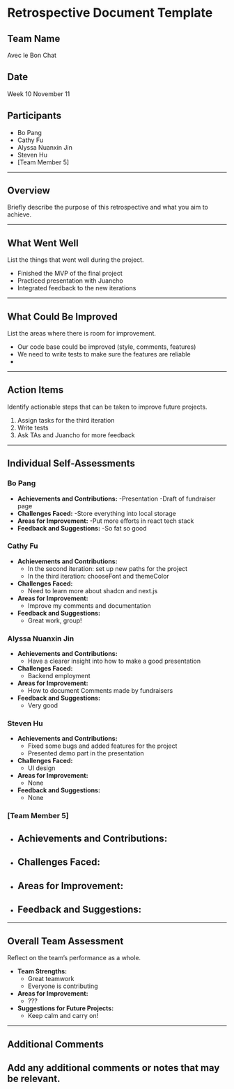 # Retrospective Document Template

## Team Name
Avec le Bon Chat

## Date
Week 10 November 11

## Participants
- Bo Pang
- Cathy Fu
- Alyssa Nuanxin Jin
- Steven Hu
- [Team Member 5]

---

## Overview
Briefly describe the purpose of this retrospective and what you aim to achieve.

---

## What Went Well
List the things that went well during the project.
- Finished the MVP of the final project
- Practiced presentation with Juancho
- Integrated feedback to the new iterations

---

## What Could Be Improved
List the areas where there is room for improvement.
- Our code base could be improved (style, comments, features)
- We need to write tests to make sure the features are reliable
-

---

## Action Items
Identify actionable steps that can be taken to improve future projects.
1. Assign tasks for the third iteration
2. Write tests
3. Ask TAs and Juancho for more feedback

---

## Individual Self-Assessments
### Bo Pang
- **Achievements and Contributions:**
  -Presentation
  -Draft of fundraiser page
- **Challenges Faced:**
  -Store everything into local storage
- **Areas for Improvement:**
  -Put more efforts in react tech stack 
- **Feedback and Suggestions:**
  -So fat so good 

### Cathy Fu
- **Achievements and Contributions:**
  - In the second iteration: set up new paths for the project
  - In the third iteration: chooseFont and themeColor
- **Challenges Faced:**
  - Need to learn more about shadcn and next.js
- **Areas for Improvement:**
  - Improve my comments and documentation
- **Feedback and Suggestions:**
  - Great work, group!

### Alyssa Nuanxin Jin
- **Achievements and Contributions:**
  - Have a clearer insight into how to make a good presentation
- **Challenges Faced:**
  - Backend employment
- **Areas for Improvement:**
  - How to document Comments made by fundraisers
- **Feedback and Suggestions:**
  - Very good

### Steven Hu
- **Achievements and Contributions:**
  - Fixed some bugs and added features for the project
  - Presented demo part in the presentation
- **Challenges Faced:**
  - UI design
- **Areas for Improvement:**
  - None
- **Feedback and Suggestions:**
  - None

### [Team Member 5]
- **Achievements and Contributions:**
  -
- **Challenges Faced:**
  -
- **Areas for Improvement:**
  -
- **Feedback and Suggestions:**
  -

---

## Overall Team Assessment
Reflect on the team’s performance as a whole.
- **Team Strengths:**
  - Great teamwork
  - Everyone is contributing
- **Areas for Improvement:**
  - ???
- **Suggestions for Future Projects:**
  - Keep calm and carry on!

---

## Additional Comments
Add any additional comments or notes that may be relevant.
-
